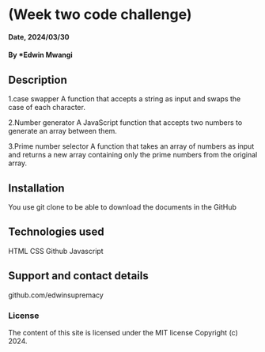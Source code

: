 # (Week two code challenge)

#### Date, 2024/03/30

#### By *Edwin Mwangi

## Description
1.case swapper
A function that accepts a string as input and swaps the case of each character.

2.Number generator
A JavaScript function that accepts two numbers to generate an array between them.

3.Prime number selector
A function that takes an array of numbers as input and returns a new array containing only the prime numbers from the original array. 
## Installation
You use git clone to be able to download the documents in the GitHub


## Technologies used
HTML
CSS
Github
Javascript

## Support and contact details
github.com/edwinsupremacy

### License
The content of this site is licensed under the MIT license
Copyright (c) 2024.






